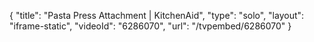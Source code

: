{
    "title": "Pasta Press Attachment | KitchenAid",
    "type": "solo",
    "layout": "iframe-static",
    "videoId": "6286070",
    "url": "\/tvpembed\/6286070"
}